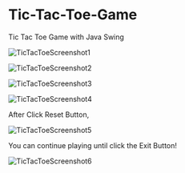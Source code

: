 # Tic-Tac-Toe-Game
Tic Tac Toe Game with Java Swing

![TicTacToeScreenshot1](https://github.com/Gizemexe/Tic-Tac-Toe-Game/assets/108283247/90984fe1-3259-4ac7-8d9a-f7e51d52c83e)


![TicTacToeScreenshot2](https://github.com/Gizemexe/Tic-Tac-Toe-Game/assets/108283247/4c671d5c-22cc-4eb3-a560-305bbdf70265)


![TicTacToeScreenshot3](https://github.com/Gizemexe/Tic-Tac-Toe-Game/assets/108283247/fe4506e5-8b20-4392-885d-0d8ebd3f89e5)


![TicTacToeScreenshot4](https://github.com/Gizemexe/Tic-Tac-Toe-Game/assets/108283247/326afdbc-d470-43de-911a-b7d6125946a7)

After Click Reset Button,

![TicTacToeScreenshot5](https://github.com/Gizemexe/Tic-Tac-Toe-Game/assets/108283247/591d3fd0-d65d-4659-9f1c-15d7ed4ad12a)

You can continue playing until click the Exit Button!

![TicTacToeScreenshot6](https://github.com/Gizemexe/Tic-Tac-Toe-Game/assets/108283247/7bbd259a-6823-4e53-9bbd-f24ed935894d)

